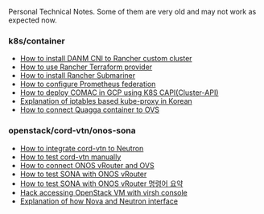 Personal Technical Notes. Some of them are very old and may not work as expected now.

### k8s/container
- [How to install DANM CNI to Rancher custom cluster](https://github.com/hyunsun/documentations/wiki/Play-around-with-DANM-CNI-in-Rancher-custom-cluster)
- [How to use Rancher Terraform provider](https://github.com/hyunsun/documentations/wiki/Manage-Rancher-resources-with-Terraform)
- [How to install Rancher Submariner](https://github.com/hyunsun/documentations/wiki/Rancher-Submariner-Test)
- [How to configure Prometheus federation](https://github.com/hyunsun/documentations/wiki/Prometheus-Federation)
- [How to deploy COMAC in GCP using K8S CAPI(Cluster-API)](https://github.com/hyunsun/documentations/wiki/Install-CORD-and-COMAC-in-GCP-using-K8S-CAPI(Cluster-API))
- [Explanation of iptables based kube-proxy in Korean](https://github.com/hyunsun/documentations/wiki/TACO-%EC%84%9C%EB%B9%84%EC%8A%A4%ED%95%98%EA%B8%B0)
- [How to connect Quagga container to OVS](https://github.com/hyunsun/documentations/wiki/Quagga-with-Docker-and-Open-vSwitch)

### openstack/cord-vtn/onos-sona
- [How to integrate cord-vtn to Neutron](https://github.com/hyunsun/documentations/wiki/Neutron-ONOS-Integration-for-CORD-VTN)
- [How to test cord-vtn manually](https://github.com/hyunsun/documentations/wiki/CORD-VTN-Manual-Tests)
- [How to connect ONOS vRouter and OVS](https://github.com/hyunsun/documentations/wiki/ONOS-vRouter-with-OVS)
- [How to test SONA with ONOS vRouter](https://github.com/hyunsun/documentations/wiki/ONOS-vRouter-with-SONA-Test)
- [How to test SONA with ONOS vRouter 명령어 요약](ONOS-vRouter-with-SONA-%EB%AA%85%EB%A0%B9%EC%96%B4-%EC%9A%94%EC%95%BD)
- [Hack accessing OpenStack VM with virsh console](https://github.com/hyunsun/documentations/wiki/Access-OpenStack-VM-with-virsh-console)
- [Explanation of how Nova and Neutron interface](https://github.com/hyunsun/documentations/wiki/Nova-and-Neutron-Interact)
